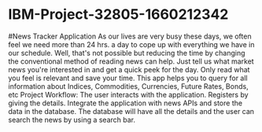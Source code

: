 # IBM-Project-32805-1660212342
#News Tracker Application
As our lives are very busy these days, we often feel we need more than 24 hrs. a day to cope up with everything we have in our schedule. Well, that's not possible but reducing the time by changing the conventional method of reading news can help. Just tell us what market news you're interested in and get a quick peek for the day. Only read what you feel is relevant and save your time. This app helps you to query for all information about Indices, Commodities, Currencies, Future Rates, Bonds, etc
Project Workflow:
The user interacts with the application.
Registers by giving the details.
Integrate the application with news APIs and store the data in the database.
The database will have all the details and the user can search the news by using a search bar.
